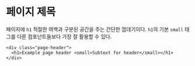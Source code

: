 <!--
{
    "id": 4213,
    "title": "페이지 제목(Page header)",
    "outline": "페이지에 `h1` 적절한 여백과 구분된 공간을 주는 간단한 껍데기이다. `h1`의 기본 `small` 태그를 다른 컴포넌트들보다 가장 잘 활용할 수 있다.",
    "tags": ["widget", "component"],
    "order": [4, 2, 13],
    "thumbnail": "4.2.13.page-header.png"
}
-->

# 페이지 제목
페이지에 `h1` 적절한 여백과 구분된 공간을 주는 간단한 껍데기이다. `h1`의 기본 `small` 태그를 다른 컴포넌트들보다 가장 잘 활용할 수 있다.

```
<div class="page-header">
  <h1>Example page header <small>Subtext for header</small></h1>
</div>
```